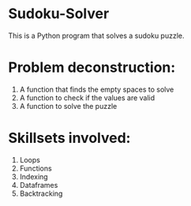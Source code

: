 # Sudoku-Solver
This is a Python program that solves a sudoku puzzle.

# Problem deconstruction:
1. A function that finds the empty spaces to solve
2. A function to check if the values are valid
3. A function to solve the puzzle

# Skillsets involved:
1. Loops
2. Functions
3. Indexing
4. Dataframes 
5. Backtracking
